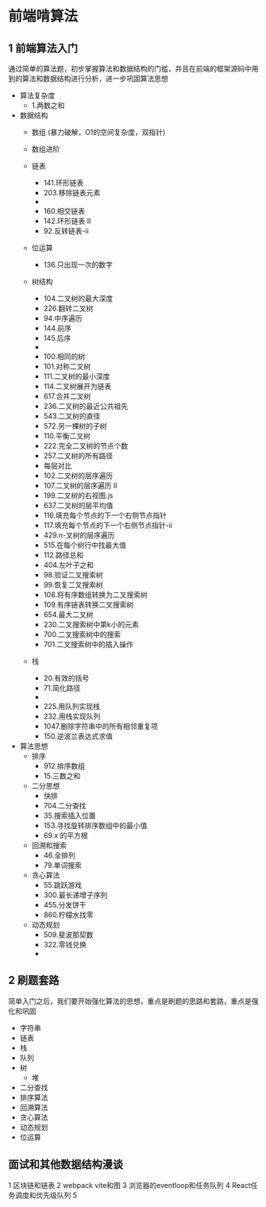 # 前端啃算法


## 1 前端算法入门

通过简单的算法题，初步掌握算法和数据结构的门槛，并且在前端的框架源码中用到的算法和数据结构进行分析，进一步巩固算法思想

* 算法复杂度
  * 1.两数之和
* 数据结构
  * 数组 (暴力破解，O1的空间复杂度，双指针)
    <!-- * 26.删除有序数组中的重复项 -->
    <!-- * 27.移除元素 -->
    <!-- * 283.移动零 -->

    <!-- * 977.有序数组的平方 -->
    <!-- * 209.长度最小的子数组 -->
    <!-- * 344.反转字符串 （数组） -->
    <!-- * 167.两数之和-ii-输入有序数组 -->
  * 数组进阶
  * 链表
    * 141.环形链表
    * 203.移除链表元素

    <!-- * 206.反转链表 -->
    <!-- * 19.删除链表的倒数第 N 个结点 -->

    <!-- * 21.合并两个有序链表 -->
    <!-- * 876.链表的中间结点 -->
    <!-- * 234.回文链表 -->
    * 
    * 160.相交链表
    * 142.环形链表 II
    * 92.反转链表-ii
  * 位运算
    * 136.只出现一次的数字
  * 树结构
    * 104.二叉树的最大深度
    * 226.翻转二叉树
    * 94.中序遍历
    * 144.前序
    * 145.后序
    * 
    * 100.相同的树
    * 101.对称二叉树
    * 111.二叉树的最小深度
    * 114.二叉树展开为链表
    * 617.合并二叉树
    * 236.二叉树的最近公共祖先
    * 543.二叉树的直径
    * 572.另一棵树的子树
    * 110.平衡二叉树
    * 222.完全二叉树的节点个数
    * 257.二叉树的所有路径
    * 每层对比
    * 102.二叉树的层序遍历
    * 107.二叉树的层序遍历 II
    * 199.二叉树的右视图.js
    * 637.二叉树的层平均值
    * 116.填充每个节点的下一个右侧节点指针
    * 117.填充每个节点的下一个右侧节点指针-ii
    * 429.n-叉树的层序遍历
    * 515.在每个树行中找最大值
    * 112.路径总和
    * 404.左叶子之和
    * 98.验证二叉搜索树
    * 99.恢复二叉搜索树
    * 108.将有序数组转换为二叉搜索树
    * 109.有序链表转换二叉搜索树
    * 654.最大二叉树
    * 230.二叉搜索树中第k小的元素
    * 700.二叉搜索树中的搜索
    * 701.二叉搜索树中的插入操作
  * 栈
    * 20.有效的括号
    * 71.简化路径
    * 
    * 225.用队列实现栈
    * 232.用栈实现队列
    * 1047.删除字符串中的所有相邻重复项
    * 150.逆波兰表达式求值
* 算法思想
  * 排序
    * 912.排序数组
    * 15.三数之和
  * 二分思想
    * 快排
    * 704.二分查找
    * 35.搜索插入位置
    * 153.寻找旋转排序数组中的最小值
    * 69.x 的平方根 
  * 回溯和搜索
    * 46.全排列
    * 79.单词搜索
  * 贪心算法
    * 55.跳跃游戏
    * 300.最长递增子序列
    * 455.分发饼干
    * 860.柠檬水找零
  * 动态规划
    * 509.斐波那契数
    * 322.零钱兑换
    * 

## 2 刷题套路
简单入门之后，我们要开始强化算法的思想，重点是刷题的思路和套路，重点是强化和巩固


* 字符串
* 链表
* 栈
* 队列
* 树
  * 堆
* 二分查找
* 排序算法
* 回溯算法
* 贪心算法
* 动态规划
* 位运算

## 面试和其他数据结构漫谈
1 区块链和链表
2 webpack vite和图
3 浏览器的eventloop和任务队列
4 React任务调度和优先级队列
5 